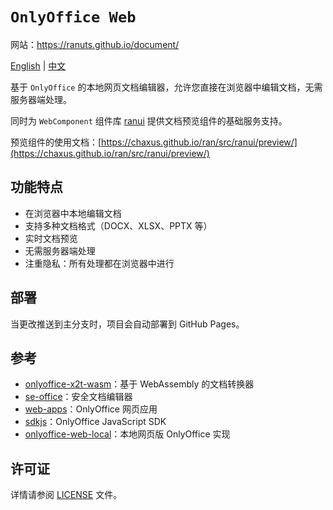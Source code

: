 # `OnlyOffice Web`

网站：https://ranuts.github.io/document/

[English](readme.md) | [中文](readme.zh.md)

基于 `OnlyOffice` 的本地网页文档编辑器，允许您直接在浏览器中编辑文档，无需服务器端处理。

同时为 `WebComponent` 组件库 [ranui](https://github.com/chaxus/ran) 提供文档预览组件的基础服务支持。

预览组件的使用文档：[https://chaxus.github.io/ran/src/ranui/preview/](https://chaxus.github.io/ran/src/ranui/preview/)

## 功能特点

- 在浏览器中本地编辑文档
- 支持多种文档格式（DOCX、XLSX、PPTX 等）
- 实时文档预览
- 无需服务器端处理
- 注重隐私：所有处理都在浏览器中进行

## 部署

当更改推送到主分支时，项目会自动部署到 GitHub Pages。

## 参考

- [onlyoffice-x2t-wasm](https://github.com/cryptpad/onlyoffice-x2t-wasm)：基于 WebAssembly 的文档转换器
- [se-office](https://github.com/Qihoo360/se-office)：安全文档编辑器
- [web-apps](https://github.com/ONLYOFFICE/web-apps)：OnlyOffice 网页应用
- [sdkjs](https://github.com/ONLYOFFICE/sdkjs)：OnlyOffice JavaScript SDK
- [onlyoffice-web-local](https://github.com/sweetwisdom/onlyoffice-web-local)：本地网页版 OnlyOffice 实现

## 许可证

详情请参阅 [LICENSE](LICENSE) 文件。
